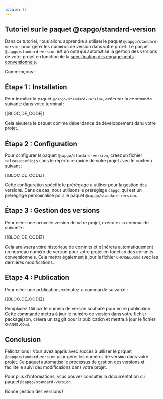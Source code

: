 ```yaml
---
locale: fr
---
```


## Tutoriel sur le paquet @capgo/standard-version

Dans ce tutoriel, nous allons apprendre à utiliser le paquet `@capgo/standard-version` pour gérer les numéros de version dans votre projet. Le paquet `@capgo/standard-version` est un outil qui automatise la gestion des versions de votre projet en fonction de la [spécification des engagements conventionnels](https://wwwconventionalcommitsorg/).

Commençons !

## Étape 1 : Installation

Pour installer le paquet `@capgo/standard-version`, exécutez la commande suivante dans votre terminal :

[[BLOC_DE_CODE]]

Cela ajoutera le paquet comme dépendance de développement dans votre projet.

## Étape 2 : Configuration

Pour configurer le paquet `@capgo/standard-version`, créez un fichier `releaseconfigjs` dans le répertoire racine de votre projet avec le contenu suivant :

[[BLOC_DE_CODE]]

Cette configuration spécifie le préréglage à utiliser pour la gestion des versions. Dans ce cas, nous utilisons le préréglage `capgo`, qui est un préréglage personnalisé pour le paquet `@capgo/standard-version`.

## Étape 3 : Gestion des versions

Pour créer une nouvelle version de votre projet, exécutez la commande suivante :

[[BLOC_DE_CODE]]

Cela analysera votre historique de commits et générera automatiquement un nouveau numéro de version pour votre projet en fonction des commits conventionnels. Cela mettra également à jour le fichier `CHANGELOGmd` avec les dernières modifications.

## Étape 4 : Publication

Pour créer une publication, exécutez la commande suivante :

[[BLOC_DE_CODE]]

Remplacez `100` par le numéro de version souhaité pour votre publication. Cette commande mettra à jour le numéro de version dans votre fichier packagejson, créera un tag git pour la publication et mettra à jour le fichier `CHANGELOGmd`.

## Conclusion

Félicitations ! Vous avez appris avec succès à utiliser le paquet `@capgo/standard-version` pour gérer les numéros de version dans votre projet. Ce paquet automatise le processus de gestion des versions et facilite le suivi des modifications dans votre projet.

Pour plus d'informations, vous pouvez consulter la documentation du paquet `@capgo/standard-version`.

Bonne gestion des versions !